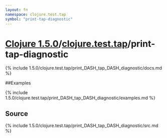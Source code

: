 ```yaml
---
layout: fn
namespace: clojure.test.tap
symbol: "print-tap-diagnostic"
---
```


# [Clojure 1.5.0](../../)/[clojure.test.tap](../)/print-tap-diagnostic

{% include 1.5.0/clojure.test.tap/print_DASH_tap_DASH_diagnostic/docs.md %}

##Examples

{% include 1.5.0/clojure.test.tap/print_DASH_tap_DASH_diagnostic/examples.md %}
## Source
{% include 1.5.0/clojure.test.tap/print_DASH_tap_DASH_diagnostic/src.md %}

